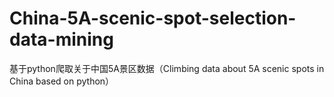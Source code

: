 # China-5A-scenic-spot-selection-data-mining
基于python爬取关于中国5A景区数据（Climbing data about 5A scenic spots in China based on python）
